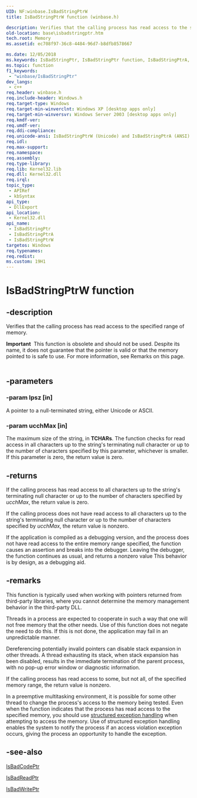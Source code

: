 ```yaml
---
UID: NF:winbase.IsBadStringPtrW
title: IsBadStringPtrW function (winbase.h)

description: Verifies that the calling process has read access to the specified range of memory.
old-location: base\isbadstringptr.htm
tech.root: Memory
ms.assetid: ec708f97-36c8-4484-96d7-b8dfb8578667

ms.date: 12/05/2018
ms.keywords: IsBadStringPtr, IsBadStringPtr function, IsBadStringPtrA, IsBadStringPtrW, _win32_isbadstringptr, base.isbadstringptr, winbase/IsBadStringPtr, winbase/IsBadStringPtrA, winbase/IsBadStringPtrW
ms.topic: function
f1_keywords: 
 - "winbase/IsBadStringPtr"
dev_langs:
 - c++
req.header: winbase.h
req.include-header: Windows.h
req.target-type: Windows
req.target-min-winverclnt: Windows XP [desktop apps only]
req.target-min-winversvr: Windows Server 2003 [desktop apps only]
req.kmdf-ver: 
req.umdf-ver: 
req.ddi-compliance: 
req.unicode-ansi: IsBadStringPtrW (Unicode) and IsBadStringPtrA (ANSI)
req.idl: 
req.max-support: 
req.namespace: 
req.assembly: 
req.type-library: 
req.lib: Kernel32.lib
req.dll: Kernel32.dll
req.irql: 
topic_type:
 - APIRef
 - kbSyntax
api_type:
 - DllExport
api_location:
 - Kernel32.dll
api_name:
 - IsBadStringPtr
 - IsBadStringPtrA
 - IsBadStringPtrW
targetos: Windows
req.typenames: 
req.redist: 
ms.custom: 19H1
---
```


# IsBadStringPtrW function


## -description


Verifies that the calling process has read access to the specified range of memory.
<div class="alert"><b>Important</b>  This function is obsolete and should not be used. Despite its name, it does not guarantee that the pointer is valid or that the memory pointed to is safe to use. For more information, see Remarks on this page.</div><div> </div>

## -parameters




### -param lpsz [in]

A pointer to a null-terminated string, either Unicode or ASCII.


### -param ucchMax [in]

The maximum size of the string, in <b>TCHARs</b>. The function checks for read access in all characters up to the string's terminating null character or up to the number of characters specified by this parameter, whichever is smaller. If this parameter is zero, the return value is zero.


## -returns



If the calling process has read access to all characters up to the string's terminating null character or up to the number of characters specified by <i>ucchMax</i>, the return value is zero.

If the calling process does not have read access to all characters up to the string's terminating null character or up to the number of characters specified by <i>ucchMax</i>, the return value is nonzero.

If the application is compiled as a debugging version, and the process does not have read access to the entire memory range specified, the function causes an assertion and breaks into the debugger. Leaving the debugger, the function continues as usual, and returns a nonzero value This behavior is by design, as a debugging aid.




## -remarks



This function is typically used when working with pointers returned from third-party libraries, where you cannot determine the memory management behavior in the third-party DLL.

Threads in a process are expected to cooperate in such a way that one will not free memory that the other needs. Use of this function does not negate the need to do this. If this is not done, the application may fail in an unpredictable manner.

Dereferencing potentially invalid pointers can disable stack expansion in other threads. A thread exhausting its stack, when stack expansion has been disabled, results in the immediate termination of the parent process, with no pop-up error window or diagnostic information.

If the calling process has read access to some, but not all, of the specified memory range, the return value is nonzero.

In a preemptive multitasking environment, it is possible for some other thread to change the process's access to the memory being tested. Even when the function indicates that the process has read access to the specified memory, you should use 
<a href="https://docs.microsoft.com/windows/desktop/Debug/structured-exception-handling">structured exception handling</a> when attempting to access the memory. Use of structured exception handling enables the system to notify the process if an access violation exception occurs, giving the process an opportunity to handle the exception.




## -see-also




<a href="https://docs.microsoft.com/windows/desktop/api/winbase/nf-winbase-isbadcodeptr">IsBadCodePtr</a>



<a href="https://docs.microsoft.com/windows/desktop/api/winbase/nf-winbase-isbadreadptr">IsBadReadPtr</a>



<a href="https://docs.microsoft.com/windows/desktop/api/winbase/nf-winbase-isbadwriteptr">IsBadWritePtr</a>
 

 

